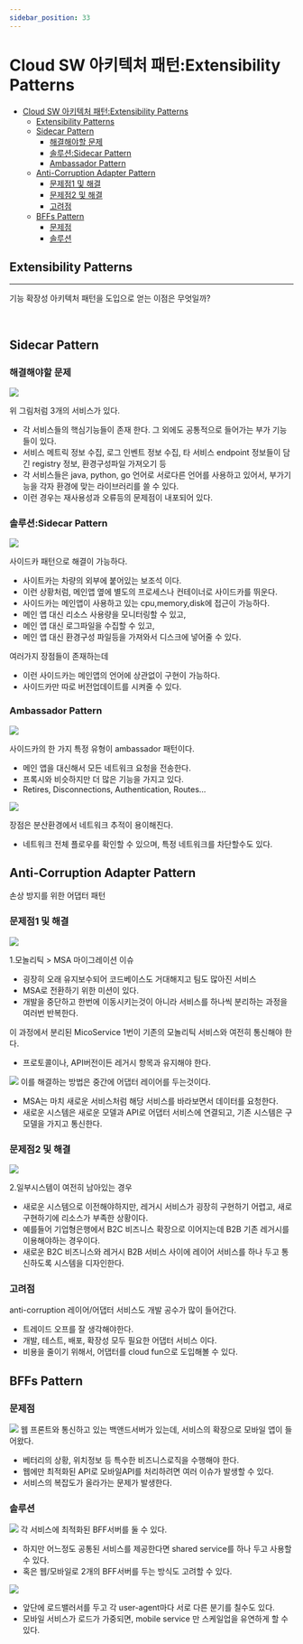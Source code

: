 ```yaml
---
sidebar_position: 33
---
```


# Cloud SW 아키텍처 패턴:Extensibility Patterns   

- [Cloud SW 아키텍처 패턴:Extensibility Patterns](#cloud-sw-아키텍처-패턴extensibility-patterns)
  - [Extensibility Patterns](#extensibility-patterns)
  - [Sidecar Pattern](#sidecar-pattern)
    - [해결해야할 문제](#해결해야할-문제)
    - [솔루션:Sidecar Pattern](#솔루션sidecar-pattern)
    - [Ambassador Pattern](#ambassador-pattern)
  - [Anti-Corruption Adapter Pattern](#anti-corruption-adapter-pattern)
    - [문제점1 및 해결](#문제점1-및-해결)
    - [문제점2 및 해결](#문제점2-및-해결)
    - [고려점](#고려점)
  - [BFFs Pattern](#bffs-pattern)
    - [문제점](#문제점)
    - [솔루션](#솔루션)


## Extensibility Patterns   
---

기능 확장성 아키텍처 패턴을 도입으로 얻는 이점은 무엇일까?  


<br/>

## Sidecar Pattern

### 해결해야할 문제

![](./img/co18.png)

위 그림처럼 3개의 서비스가 있다.   
- 각 서비스들의 핵심기능들이 존재 한다. 그 외에도 공통적으로 들어가는 부가 기능들이 있다.  
- 서비스 메트릭 정보 수집, 로그 인벤트 정보 수집, 타 서비스 endpoint 정보들이 담긴 registry 정보, 환경구성파일 가져오기 등  
- 각 서비스들은 java, python, go 언어로 서로다른 언어를 사용하고 있어서, 부가기능을 각자 환경에 맞는 라이브러리를 쓸 수 있다.  
- 이런 경우는 재사용성과 오류등의 문제점이 내포되어 있다.   

### 솔루션:Sidecar Pattern

![](./img/co19.png)

사이드카 패턴으로 해결이 가능하다.  
- 사이트카는 차량의 외부에 붙어있는 보조석 이다.   
- 이런 상황처럼, 메인앱 옆에 별도의 프로세스나 컨테이너로 사이드카를 뛰운다.  
- 사이드카는 메인앱이 사용하고 있는 cpu,memory,disk에 접근이 가능하다.  
- 메인 앱 대신 리소스 사용량을 모니터링할 수 있고, 
- 메인 앱 대신 로그파일을 수집할 수 있고,
- 메인 앱 대신 환경구성 파일등을 가져와서 디스크에 넣어줄 수 있다.  

여러가지 장점들이 존재하는데 
- 이런 사이드카는 메인앱의 언어에 상관없이 구현이 가능하다.  
- 사이드카만 따로 버전업데이트를 시켜줄 수 있다.   

### Ambassador Pattern

![](./img/co20.png)

사이드카의 한 가지 특정 유형이 ambassador 패턴이다.  
- 메인 앱을 대신해서 모든 네트워크 요청을 전송한다.  
- 프록시와 비슷하지만 더 많은 기능을 가지고 있다.  
- Retires, Disconnections, Authentication, Routes...

![](./img/co21.png)

장점은 분산환경에서 네트워크 추적이 용이해진다.  
- 네트워크 전체 플로우를 확인할 수 있으며, 특정 네트워크를 차단할수도 있다.  

## Anti-Corruption Adapter Pattern

손상 방지를 위한 어댑터 패턴  

### 문제점1 및 해결

![](./img/co22.png)

1.모놀리틱 > MSA 마이그레이션 이슈    
- 굉장히 오래 유지보수되어 코드베이스도 거대해지고 팀도 많아진 서비스  
- MSA로 전환하기 위한 미션이 있다.   
- 개발을 중단하고 한번에 이동시키는것이 아니라 서비스를 하나씩 분리하는 과정을 여러번 반복한다. 

이 과정에서 분리된 MicoService 1번이 기존의 모놀리틱 서비스와 여전히 통신해야 한다.  
- 프로토콜이나, API버전이든 레거시 항목과 유지해야 한다.  

![](./img/co23.png)
이를 해결하는 방법은 중간에 어댑터 레이어를 두는것이다.   
- MSA는 마치 새로운 서비스처럼 해당 서비스를 바라보면서 데이터를 요청한다.  
- 새로운 시스템은 새로운 모델과 API로 어댑터 서비스에 연결되고, 기존 시스템은 구 모델을 가지고 통신한다.  


### 문제점2 및 해결

![](./img/co24.png)

2.일부시스템이 여전히 남아있는 경우  
- 새로운 시스템으로 이전해야하지만, 레거시 서비스가 굉장히 구현하기 어렵고, 새로 구현하기에 리소스가 부족한 상황이다.   
- 예를들어 기업형은행에서 B2C 비즈니스 확장으로 이어지는데 B2B 기존 레거시를 이용해야하는 경우이다.  
- 새로운 B2C 비즈니스와 레거시 B2B 서비스 사이에 레이어 서비스를 하나 두고 통신하도록 시스템을 디자인한다.  

### 고려점

anti-corruption 레이어/어댑터 서비스도 개발 공수가 많이 들어간다.  
- 트레이드 오프를 잘 생각해야한다.  
- 개발, 테스트, 배포, 확장성 모두 필요한 어댑터 서비스 이다.  
- 비용을 줄이기 위해서, 어댑터를 cloud fun으로 도입해볼 수 있다.  


## BFFs Pattern

### 문제점

![](./img/co25.png)
웹 프론트와 통신하고 있는 백앤드서버가 있는데, 서비스의 확장으로 모바일 앱이 들어왔다.  
- 베터리의 상황, 위치정보 등 특수한 비즈니스로직을 수행해야 한다.  
- 웹에만 최적화된 API로 모바일API를 처리하려면 여러 이슈가 발생할 수 있다.   
- 서비스의 복잡도가 올라가는 문제가 발생한다.  

### 솔루션

![](./img/co26.png)
각 서비스에 최적화된 BFF서버를 둘 수 있다.  
- 하지만 어느정도 공통된 서비스를 제공한다면 shared service를 하나 두고 사용할 수 있다.  
- 혹은 웹/모바일로 2개의 BFF서버를 두는 방식도 고려할 수 있다.  

![](./img/co27.png)

- 앞단에 로드밸러서를 두고 각 user-agent마다 서로 다른 분기를 칠수도 있다.  
- 모바일 서비스가 로드가 가중되면, mobile service 만 스케일업을 유연하게 할 수 있다.  



